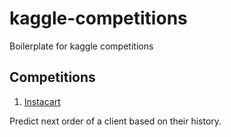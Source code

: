 # kaggle-competitions

Boilerplate for kaggle competitions

## Competitions

1) [Instacart](https://www.kaggle.com/c/instacart-market-basket-analysis)

Predict next order of a client based on their history.
